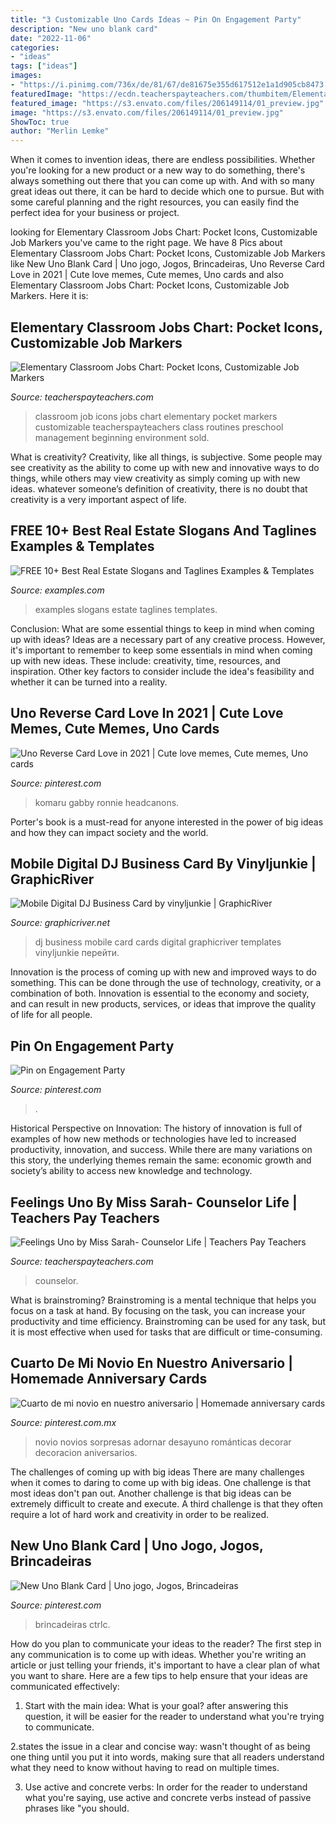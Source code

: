 ```yaml
---
title: "3 Customizable Uno Cards Ideas ~ Pin On Engagement Party"
description: "New uno blank card"
date: "2022-11-06"
categories:
- "ideas"
tags: ["ideas"]
images:
- "https://i.pinimg.com/736x/de/81/67/de81675e355d617512e1a1d905cb8473.jpg"
featuredImage: "https://ecdn.teacherspayteachers.com/thumbitem/Elementary-Classroom-Jobs-Chart-Pocket-Icons-Customizable-Job-Markers-K-6-030127800-1375832067-1500873708/original-813478-3.jpg"
featured_image: "https://s3.envato.com/files/206149114/01_preview.jpg"
image: "https://s3.envato.com/files/206149114/01_preview.jpg"
ShowToc: true
author: "Merlin Lemke"
---
```



When it comes to invention ideas, there are endless possibilities. Whether you're looking for a new product or a new way to do something, there's always something out there that you can come up with. And with so many great ideas out there, it can be hard to decide which one to pursue. But with some careful planning and the right resources, you can easily find the perfect idea for your business or project.

	

		
looking for Elementary Classroom Jobs Chart: Pocket Icons, Customizable Job Markers you've came to the right page. We have 8 Pics about Elementary Classroom Jobs Chart: Pocket Icons, Customizable Job Markers like New Uno Blank Card | Uno jogo, Jogos, Brincadeiras, Uno Reverse Card Love in 2021 | Cute love memes, Cute memes, Uno cards and also Elementary Classroom Jobs Chart: Pocket Icons, Customizable Job Markers. Here it is:
		
    
## Elementary Classroom Jobs Chart: Pocket Icons, Customizable Job Markers

<img loading=lazy src="https://ecdn.teacherspayteachers.com/thumbitem/Elementary-Classroom-Jobs-Chart-Pocket-Icons-Customizable-Job-Markers-K-6-030127800-1375832067-1500873708/original-813478-3.jpg" onerror="this.onerror=null;this.src='https://tse4.mm.bing.net/th?id=OIP.-SahNTsdv6bNjZ6MHG6nrwAAAA&amp;pid=15.1';" alt="Elementary Classroom Jobs Chart: Pocket Icons, Customizable Job Markers">

_Source: teacherspayteachers.com_

>classroom job icons jobs chart elementary pocket markers customizable teacherspayteachers class routines preschool management beginning environment sold. 

	

What is creativity?
Creativity, like all things, is subjective. Some people may see creativity as the ability to come up with new and innovative ways to do things, while others may view creativity as simply coming up with new ideas. whatever someone’s definition of creativity, there is no doubt that creativity is a very important aspect of life.

    
## FREE 10+ Best Real Estate Slogans And Taglines Examples &amp; Templates

<img loading=lazy src="https://images.examples.com/wp-content/uploads/2019/04/13A92BB6-49A2-4C4C-8376-65CE9CFC6363.jpeg" onerror="this.onerror=null;this.src='https://tse3.mm.bing.net/th?id=OIP.lpnXyCMJSQ78r6LDT4PInAHaEv&amp;pid=15.1';" alt="FREE 10+ Best Real Estate Slogans and Taglines Examples &amp; Templates">

_Source: examples.com_

>examples slogans estate taglines templates. 

	

Conclusion: What are some essential things to keep in mind when coming up with ideas?
Ideas are a necessary part of any creative process. However, it's important to remember to keep some essentials in mind when coming up with new ideas. These include: creativity, time, resources, and inspiration. Other key factors to consider include the idea's feasibility and whether it can be turned into a reality.

    
## Uno Reverse Card Love In 2021 | Cute Love Memes, Cute Memes, Uno Cards

<img loading=lazy src="https://i.pinimg.com/736x/de/81/67/de81675e355d617512e1a1d905cb8473.jpg" onerror="this.onerror=null;this.src='https://tse2.mm.bing.net/th?id=OIP.Y9RCEMxQQd3bmzewVINW9AHaLF&amp;pid=15.1';" alt="Uno Reverse Card Love in 2021 | Cute love memes, Cute memes, Uno cards">

_Source: pinterest.com_

>komaru gabby ronnie headcanons. 

	

Porter's book is a must-read for anyone interested in the power of big ideas and how they can impact society and the world.

    
## Mobile Digital DJ Business Card By Vinyljunkie | GraphicRiver

<img loading=lazy src="https://s3.envato.com/files/206149114/01_preview.jpg" onerror="this.onerror=null;this.src='https://tse4.mm.bing.net/th?id=OIP.fVShDxjG13sva2KDY3Lq9wHaFj&amp;pid=15.1';" alt="Mobile Digital DJ Business Card by vinyljunkie | GraphicRiver">

_Source: graphicriver.net_

>dj business mobile card cards digital graphicriver templates vinyljunkie перейти. 

	

Innovation is the process of coming up with new and improved ways to do something. This can be done through the use of technology, creativity, or a combination of both. Innovation is essential to the economy and society, and can result in new products, services, or ideas that improve the quality of life for all people.

    
## Pin On Engagement Party

<img loading=lazy src="https://i.pinimg.com/736x/36/c9/11/36c911b12e5ed1fb77592fcb7322efbe.jpg" onerror="this.onerror=null;this.src='https://tse1.mm.bing.net/th?id=OIP.t9RVnys8S1joegcxcY3sbgHaHa&amp;pid=15.1';" alt="Pin on Engagement Party">

_Source: pinterest.com_

>. 

	

Historical Perspective on Innovation:
The history of innovation is full of examples of how new methods or technologies have led to increased productivity, innovation, and success. While there are many variations on this story, the underlying themes remain the same: economic growth and society’s ability to access new knowledge and technology.

    
## Feelings Uno By Miss Sarah- Counselor Life | Teachers Pay Teachers

<img loading=lazy src="https://ecdn.teacherspayteachers.com/thumbitem/Feelings-Uno-4964379-1572341151/original-4964379-2.jpg" onerror="this.onerror=null;this.src='https://tse4.mm.bing.net/th?id=OIP.57b2uPNx0RmxOzcz_vaMmwAAAA&amp;pid=15.1';" alt="Feelings Uno by Miss Sarah- Counselor Life | Teachers Pay Teachers">

_Source: teacherspayteachers.com_

>counselor. 

	

What is brainstroming? Brainstroming is a mental technique that helps you focus on a task at hand. By focusing on the task, you can increase your productivity and time efficiency. Brainstroming can be used for any task, but it is most effective when used for tasks that are difficult or time-consuming.

    
## Cuarto De Mi Novio En Nuestro Aniversario | Homemade Anniversary Cards

<img loading=lazy src="https://i.pinimg.com/736x/87/4c/bf/874cbfc85d5edb53f99829936fa0bff1--ideas-para-jiji.jpg" onerror="this.onerror=null;this.src='https://tse1.mm.bing.net/th?id=OIP.Ib7uX5LyKIyOq73Ryit_ywHaHa&amp;pid=15.1';" alt="Cuarto de mi novio en nuestro aniversario | Homemade anniversary cards">

_Source: pinterest.com.mx_

>novio novios sorpresas adornar desayuno románticas decorar decoracion aniversarios. 

	

The challenges of coming up with big ideas
There are many challenges when it comes to daring to come up with big ideas. One challenge is that most ideas don't pan out. Another challenge is that big ideas can be extremely difficult to create and execute. A third challenge is that they often require a lot of hard work and creativity in order to be realized.

    
## New Uno Blank Card | Uno Jogo, Jogos, Brincadeiras

<img loading=lazy src="https://i.pinimg.com/736x/42/3c/ad/423cadf5bdb668cac2957155f9c46f4b.jpg" onerror="this.onerror=null;this.src='https://tse2.mm.bing.net/th?id=OIP.y7IqaieIKlb6kLoAAO5ufgHaJ3&amp;pid=15.1';" alt="New Uno Blank Card | Uno jogo, Jogos, Brincadeiras">

_Source: pinterest.com_

>brincadeiras ctrlc. 

	

How do you plan to communicate your ideas to the reader?
The first step in any communication is to come up with ideas. Whether you're writing an article or just telling your friends, it's important to have a clear plan of what you want to share. Here are a few tips to help ensure that your ideas are communicated effectively:
1. Start with the main idea: What is your goal? after answering this question, it will be easier for the reader to understand what you're trying to communicate.

2.states the issue in a clear and concise way: wasn't thought of as being one thing until you put it into words, making sure that all readers understand what they need to know without having to read on multiple times.

3. Use active and concrete verbs: In order for the reader to understand what you're saying, use active and concrete verbs instead of passive phrases like "you should.

